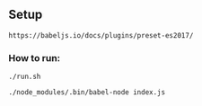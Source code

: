 ## Setup
``` 
https://babeljs.io/docs/plugins/preset-es2017/
```



### How to run:


```
./run.sh
```
```
./node_modules/.bin/babel-node index.js

```
